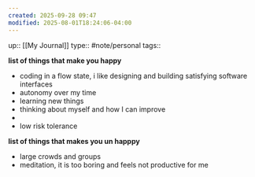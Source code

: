 ```yaml
---
created: 2025-09-28 09:47
modified: 2025-08-01T18:24:06-04:00
---
```

up:: [[My Journal]]
type:: #note/personal 
tags::


**list of things that make you happy**
- coding in a flow state, i like designing and building satisfying software interfaces
- autonomy over my time
- learning new things
- thinking about myself and how I can improve
- 
- low risk tolerance

**list of things that makes you un happpy**
- large crowds and groups
- meditation,  it is too boring and feels not productive for me